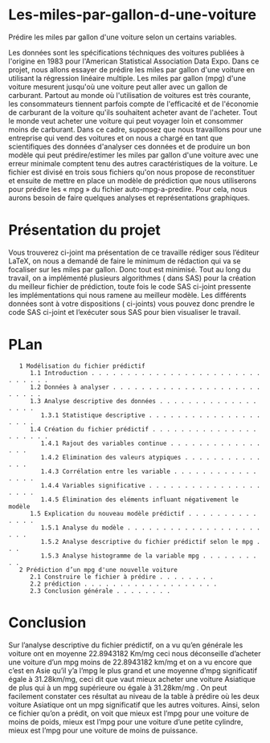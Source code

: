 # Les-miles-par-gallon-d-une-voiture
Prédire les miles par gallon d'une voiture selon un certains variables.

Les données sont les spécifications téchniques des voitures publiées à l'origine en 1983 pour
l'American Statistical Association Data Expo. Dans ce projet, nous allons essayer de prédire les miles par
gallon d'une voiture en utilisant la régression linéaire multiple. Les miles par gallon (mpg) d'une voiture
mesurent jusqu'où une voiture peut aller avec un gallon de carburant. Partout au monde où l'utilisation
de voitures est très courante, les consommateurs tiennent parfois compte de l'efficacité et de
l'économie de carburant de la voiture qu'ils souhaitent acheter avant de l'acheter. Tout le monde veut
acheter une voiture qui peut voyager loin et consommer moins de carburant. Dans ce cadre, supposez
que nous travaillons pour une entreprise qui vend des voitures et on nous a chargé en tant que
scientifiques des données d'analyser ces données et de produire un bon modèle qui peut
prédire/estimer les miles par gallon d'une voiture avec une erreur minimale comptent tenu des autres
caractéristiques de la voiture. Le fichier est divisé en trois sous fichiers qu'on nous propose de
reconstituer et ensuite de mettre en place un modèle de prédiction que nous utiliserons pour prédire
les « mpg » du fichier auto-mpg-a-predire. Pour cela, nous aurons besoin de faire quelques analyses et
représentations graphiques.

# Présentation du projet
Vous trouverez ci-joint ma présentation de ce travaille rédiger sous l’éditeur LaTeX, on nous a demandé de 
faire le minimum de rédaction qui va se focaliser sur les miles par gallon. Donc tout est minimisé. 
Tout au long du travail, on a implémenté plusieurs algorithmes ( dans SAS) pour la création du meilleur
fichier de prédiction, toute fois le code SAS ci-joint pressente les implémentations qui nous ramene au meilleur modèle.
Les différents données sont à votre dispositions ( ci-joints) vous pouvez donc prendre le code SAS ci-joint et l’exécuter 
sous SAS pour bien visualiser le travail.

# PLan
       1 Modélisation du fichier prédictif
          1.1 Introduction . . . . . . . . . . . . . . . . . . . . . . . . . . . . . .
          1.2 Données à analyser . . . . . . . . . . . . . . . . . . . . . . . . . .
          1.3 Analyse descriptive des données . . . . . . . . . . . . . . . . . .
             1.3.1 Statistique descriptive . . . . . . . . . . . . . . . . . . . .
          1.4 Création du fichier prédictif . . . . . . . . . . . . . . . . . . . . .
             1.4.1 Rajout des variables continue . . . . . . . . . . . . . . . .
             1.4.2 Elimination des valeurs atypiques . . . . . . . . . . . . . .
             1.4.3 Corrélation entre les variable . . . . . . . . . . . . . . . .
             1.4.4 Variables significative . . . . . . . . . . . . . . . . . . . .
             1.4.5 Élimination des eléments influant négativement le modèle
          1.5 Explication du nouveau modèle prédictif . . . . . . . . . . . . . .
             1.5.1 Analyse du modèle . . . . . . . . . . . . . . . . . . . . . .
             1.5.2 Analyse descriptive du fichier prédictif selon le mpg . . .
             1.5.3 Analyse histogramme de la variable mpg . . . . . . . . . .
       2 Prédiction d’un mpg d'une nouvelle voiture 
          2.1 Construire le fichier à prédire . . . . . . . .
          2.2 prédiction . . . . . . . . . . . . . . . . . . .
          2.3 Conclusion générale . . . . . . . .
          
# Conclusion
Sur l’analyse descriptive du fichier prédictif, on a vu qu’en générale les voiture ont en moyenne
22.8943182 Km/mg ceci nous déconseille d’acheter une voiture d’un mpg moins de 22.8943182
km/mg et on a vu encore que c’est en Asie qu’il y’a l’mpg le plus grand et une moyenne d’mpg
significatif égale à 31.28km/mg, ceci dit que vaut mieux acheter une voiture Asiatique de plus qui à
un mpg supérieure ou égale à 31.28km/mg . On peut facilement constater ces résultat au niveau de
la table à prédire où les deux voiture Asiatique ont un mpg significatif que les autres voitures. Ainsi,
selon ce fichier qu’on a prédit, on voit que mieux est l’mpg pour une voiture de moins de poids,
mieux est l’mpg pour une voiture d’une petite cylindre, mieux est l’mpg pour une voiture de
moins de puissance.
